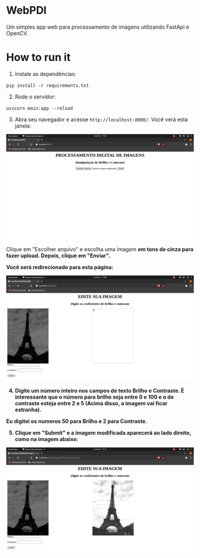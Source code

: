 # WebPDI
Um simples app web para processamento de imagens utilizando FastApi e OpenCV.

# How to run it

1. Instale as dependências:

```
pip install -r requirements.txt
```

2. Rode o servidor:

```
uvicorn main:app --reload
```

3. Abra seu navegador e acesse ```http://localhost:8000/```. Você verá esta janela:

![](doc/images/home.png)

Clique em "Escolher arquivo" e escolha uma imagem <b>em tons de cinza<b> para fazer upload. Depois, clique em "Enviar".

Você será redirecionado para esta página:

![](doc/images/item.png)


4. Digite um número inteiro nos campos de texto Brilho e Contraste. É interessante que o número para brilho seja entre 0 e 100 e o de contraste esteja entre 2 e 5 (Acima disso, a imagem vai ficar estranha).

Eu digitei os numeros 50 para Brilho e 2 para Contraste.

5. Clique em "Submit" e a imagem modificada aparecerá ao lado direito, como na imagem abaixo:

![](doc/images/result.png)

